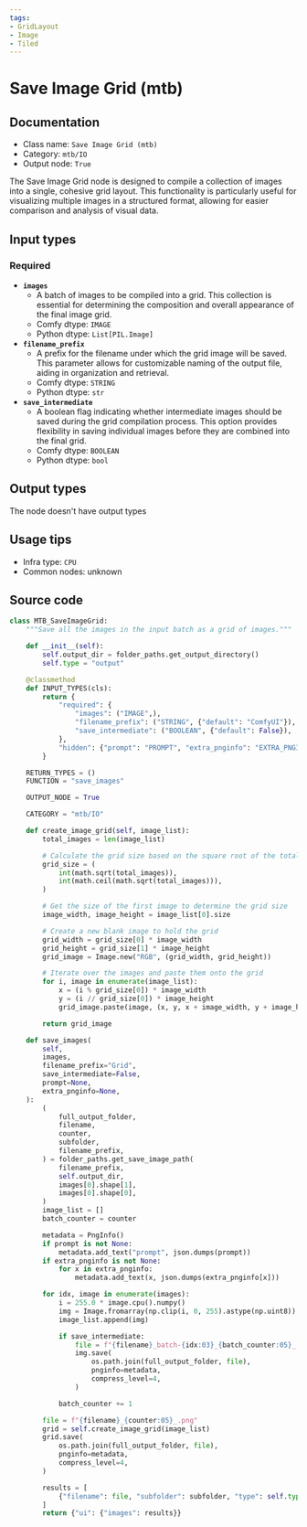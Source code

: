 ```yaml
---
tags:
- GridLayout
- Image
- Tiled
---
```


# Save Image Grid (mtb)
## Documentation
- Class name: `Save Image Grid (mtb)`
- Category: `mtb/IO`
- Output node: `True`

The Save Image Grid node is designed to compile a collection of images into a single, cohesive grid layout. This functionality is particularly useful for visualizing multiple images in a structured format, allowing for easier comparison and analysis of visual data.
## Input types
### Required
- **`images`**
    - A batch of images to be compiled into a grid. This collection is essential for determining the composition and overall appearance of the final image grid.
    - Comfy dtype: `IMAGE`
    - Python dtype: `List[PIL.Image]`
- **`filename_prefix`**
    - A prefix for the filename under which the grid image will be saved. This parameter allows for customizable naming of the output file, aiding in organization and retrieval.
    - Comfy dtype: `STRING`
    - Python dtype: `str`
- **`save_intermediate`**
    - A boolean flag indicating whether intermediate images should be saved during the grid compilation process. This option provides flexibility in saving individual images before they are combined into the final grid.
    - Comfy dtype: `BOOLEAN`
    - Python dtype: `bool`
## Output types
The node doesn't have output types
## Usage tips
- Infra type: `CPU`
- Common nodes: unknown


## Source code
```python
class MTB_SaveImageGrid:
    """Save all the images in the input batch as a grid of images."""

    def __init__(self):
        self.output_dir = folder_paths.get_output_directory()
        self.type = "output"

    @classmethod
    def INPUT_TYPES(cls):
        return {
            "required": {
                "images": ("IMAGE",),
                "filename_prefix": ("STRING", {"default": "ComfyUI"}),
                "save_intermediate": ("BOOLEAN", {"default": False}),
            },
            "hidden": {"prompt": "PROMPT", "extra_pnginfo": "EXTRA_PNGINFO"},
        }

    RETURN_TYPES = ()
    FUNCTION = "save_images"

    OUTPUT_NODE = True

    CATEGORY = "mtb/IO"

    def create_image_grid(self, image_list):
        total_images = len(image_list)

        # Calculate the grid size based on the square root of the total number of images
        grid_size = (
            int(math.sqrt(total_images)),
            int(math.ceil(math.sqrt(total_images))),
        )

        # Get the size of the first image to determine the grid size
        image_width, image_height = image_list[0].size

        # Create a new blank image to hold the grid
        grid_width = grid_size[0] * image_width
        grid_height = grid_size[1] * image_height
        grid_image = Image.new("RGB", (grid_width, grid_height))

        # Iterate over the images and paste them onto the grid
        for i, image in enumerate(image_list):
            x = (i % grid_size[0]) * image_width
            y = (i // grid_size[0]) * image_height
            grid_image.paste(image, (x, y, x + image_width, y + image_height))

        return grid_image

    def save_images(
        self,
        images,
        filename_prefix="Grid",
        save_intermediate=False,
        prompt=None,
        extra_pnginfo=None,
    ):
        (
            full_output_folder,
            filename,
            counter,
            subfolder,
            filename_prefix,
        ) = folder_paths.get_save_image_path(
            filename_prefix,
            self.output_dir,
            images[0].shape[1],
            images[0].shape[0],
        )
        image_list = []
        batch_counter = counter

        metadata = PngInfo()
        if prompt is not None:
            metadata.add_text("prompt", json.dumps(prompt))
        if extra_pnginfo is not None:
            for x in extra_pnginfo:
                metadata.add_text(x, json.dumps(extra_pnginfo[x]))

        for idx, image in enumerate(images):
            i = 255.0 * image.cpu().numpy()
            img = Image.fromarray(np.clip(i, 0, 255).astype(np.uint8))
            image_list.append(img)

            if save_intermediate:
                file = f"{filename}_batch-{idx:03}_{batch_counter:05}_.png"
                img.save(
                    os.path.join(full_output_folder, file),
                    pnginfo=metadata,
                    compress_level=4,
                )

            batch_counter += 1

        file = f"{filename}_{counter:05}_.png"
        grid = self.create_image_grid(image_list)
        grid.save(
            os.path.join(full_output_folder, file),
            pnginfo=metadata,
            compress_level=4,
        )

        results = [
            {"filename": file, "subfolder": subfolder, "type": self.type}
        ]
        return {"ui": {"images": results}}

```
